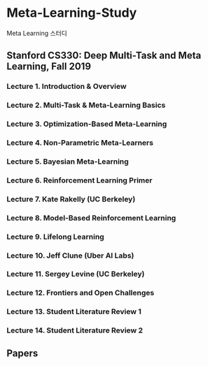 # Meta-Learning-Study
Meta Learning 스터디

## Stanford CS330: Deep Multi-Task and Meta Learning, Fall 2019
### Lecture 1. Introduction & Overview

### Lecture 2. Multi-Task & Meta-Learning Basics

### Lecture 3. Optimization-Based Meta-Learning

### Lecture 4. Non-Parametric Meta-Learners

### Lecture 5. Bayesian Meta-Learning

### Lecture 6. Reinforcement Learning Primer

### Lecture 7. Kate Rakelly (UC Berkeley)

### Lecture 8. Model-Based Reinforcement Learning

### Lecture 9. Lifelong Learning

### Lecture 10. Jeff Clune (Uber AI Labs)

### Lecture 11. Sergey Levine (UC Berkeley)

### Lecture 12. Frontiers and Open Challenges

### Lecture 13. Student Literature Review 1

### Lecture 14. Student Literature Review 2

## Papers

